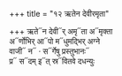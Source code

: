 +++
title = "१२ ऋतेन देवीरमृता"

+++
ऋते᳓न देवी᳓र् अमृ᳓ता अ᳓मृक्ता  
अ᳓र्णोभिर् आ᳓पो म᳓धुमद्भिर् अग्ने  
वाजी᳓ न᳓ · स᳓र्गेषु प्रस्तुभानः᳓  
प्र᳓ स᳓दम् इ᳓त् स्र᳓वितवे दधन्युः